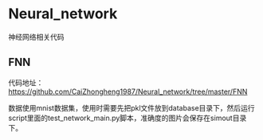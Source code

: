 # Neural_network
神经网络相关代码

## FNN
代码地址：https://github.com/CaiZhongheng1987/Neural_network/tree/master/FNN

数据使用mnist数据集，使用时需要先把pkl文件放到database目录下，然后运行script里面的test_network_main.py脚本，准确度的图片会保存在simout目录下。
